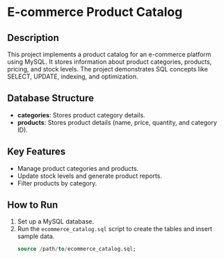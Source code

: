 # E-commerce Product Catalog

## Description
This project implements a product catalog for an e-commerce platform using MySQL. It stores information about product categories, products, pricing, and stock levels. The project demonstrates SQL concepts like SELECT, UPDATE, indexing, and optimization.

## Database Structure
- **categories**: Stores product category details.
- **products**: Stores product details (name, price, quantity, and category ID).

## Key Features
- Manage product categories and products.
- Update stock levels and generate product reports.
- Filter products by category.

## How to Run
1. Set up a MySQL database.
2. Run the `ecommerce_catalog.sql` script to create the tables and insert sample data.
   ```sql
   source /path/to/ecommerce_catalog.sql;
